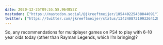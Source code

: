 ```yaml
---
date: 2020-12-25T09:55:58.964052Z
mastodon: ["https://mastodon.social/@jkreeftmeijer/105440225438044091"]
twitter: ["https://twitter.com/jkreeftmeijer/status/1342408731993264128"]
---
```

So, any recommendations for multiplayer games on PS4 to play with 6–10 year olds today (other than Rayman Legends, which I’m bringing)?
